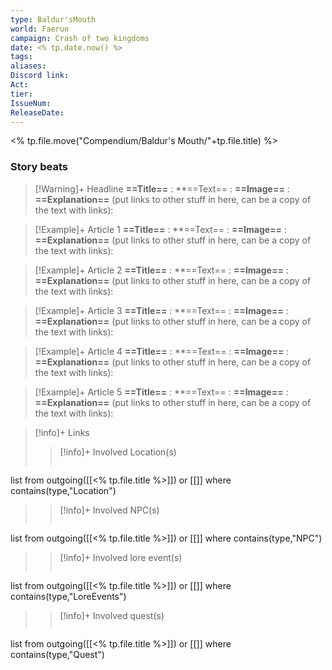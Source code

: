 ```yaml
---
type: Baldur'sMouth
world: Faerun
campaign: Crash of two kingdoms
date: <% tp.date.now() %>
tags: 
aliases: 
Discord link: 
Act: 
tier: 
IssueNum: 
ReleaseDate:
---
```

<% tp.file.move("Compendium/Baldur's Mouth/"+tp.file.title) %>

### Story beats 

>[!Warning]+ Headline
>**==Title==** : 
>**==Text== : 
>**==Image==** :
>**==Explanation==**  (put links to other stuff in here, can be a copy of the text with links): 


>[!Example]+ Article 1
>**==Title==** : 
>**==Text== : 
>**==Image==** :
>**==Explanation==**  (put links to other stuff in here, can be a copy of the text with links): 


>[!Example]+ Article 2 
>**==Title==** : 
>**==Text== : 
>**==Image==** :
>**==Explanation==**  (put links to other stuff in here, can be a copy of the text with links): 

>[!Example]+ Article 3 
>**==Title==** : 
>**==Text== : 
>**==Image==** :
>**==Explanation==**  (put links to other stuff in here, can be a copy of the text with links): 

>[!Example]+ Article 4
>**==Title==** : 
>**==Text== : 
>**==Image==** :
>**==Explanation==**  (put links to other stuff in here, can be a copy of the text with links): 

>[!Example]+ Article 5
>**==Title==** : 
>**==Text== : 
>**==Image==** :
>**==Explanation==**  (put links to other stuff in here, can be a copy of the text with links): 

>[!info]+ Links
>>[!info]+ Involved Location(s)
>>```dataview
list from outgoing([[<% tp.file.title %>]]) or [[]]
where contains(type,"Location")
>
>>[!info]+ Involved NPC(s) 
>>```dataview
list from outgoing([[<% tp.file.title %>]]) or [[]]
where contains(type,"NPC")
>
>>[!info]+  Involved lore event(s)
>>```dataview
list from outgoing([[<% tp.file.title %>]]) or [[]]
where contains(type,"LoreEvents")
>
>>[!info]+  Involved quest(s)
>>```dataview
list from outgoing([[<% tp.file.title %>]]) or [[]]
where contains(type,"Quest")